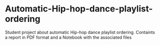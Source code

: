 # Automatic-Hip-hop-dance-playlist-ordering
Student project about automatic Hip-hop dance playlist ordering. Containts a report in PDF format and a Notebook with the associated files
